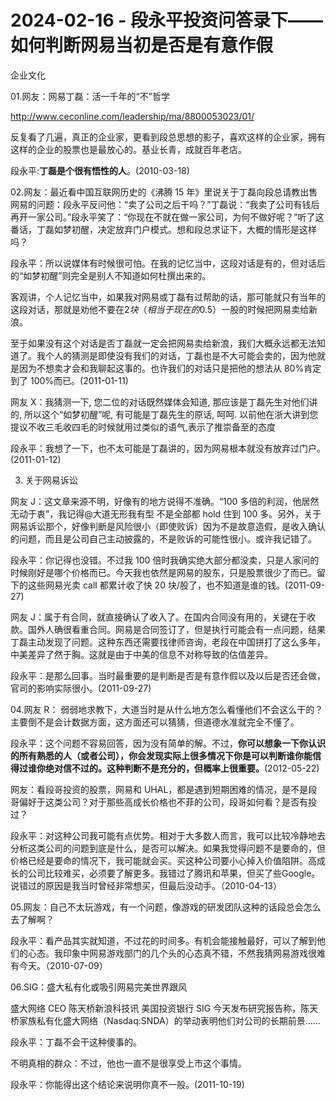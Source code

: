 # 2024-02-16 - 段永平投资问答录下——如何判断网易当初是否是有意作假

企业文化

01.网友：网易丁磊：活一千年的“不”哲学

http://www.ceconline.com/leadership/ma/8800053023/01/

反复看了几遍，真正的企业家，更看到段总思想的影子，喜欢这样的企业家，拥有这样的企业的股票也是最放心的。基业长青，成就百年老店。

段永平:**丁磊是个很有悟性的人**。(2010-03-18)

02.网友：最近看中国互联网历史的《沸腾 15 年》里说关于丁磊向段总请教出售网易的问题：段永平反问他：“卖了公司之后干吗？”丁磊说：“我卖了公司有钱后再开一家公司。”段永平笑了：“你现在不就在做一家公司，为何不做好呢？”听了这番话，丁磊如梦初醒，决定放弃门户模式。想和段总求证下，大概的情形是这样吗？

段永平：所以说媒体有时候很可怕。在我的记忆当中，这段对话是有的，但对话后的“如梦初醒”则完全是别人不知道如何杜撰出来的。

客观讲，个人记忆当中，如果我对网易或丁磊有过帮助的话，那可能就只有当年的这段对话，那就是劝他不要在$2 块（相当于现在的$0.5）一股的时候把网易卖给新浪。

至于如果没有这个对话是否丁磊就一定会把网易卖给新浪，我们大概永远都无法知道了。我个人的猜测是即使没有我们的对话，丁磊也是不大可能会卖的，因为他就是因为不想卖才会和我聊起这事的。也许我们的对话只是把他的想法从 80%肯定到了 100%而已。(2011-01-11)

网友 X：我猜测一下, 您二位的对话既然媒体会知道, 那应该是丁磊先生对他们讲的, 所以这个“如梦初醒”呢, 有可能是丁磊先生的原话, 呵呵. 以前他在浙大讲到您提议不收三毛收四毛的时候就用过类似的语气,表示了推崇备至的态度

段永平：我想了一下，也不太可能是丁磊讲的，因为网易根本就没有放弃过门户。(2011-01-12)

03. 关于网易诉讼

网友 J：这文章来源不明，好像有的地方说得不准确。“100 多倍的利润，他居然无动于衷”，我记得@大道无形我有型 不是全部都 hold 住到 100 多。另外，关于网易诉讼那个，好像判断是风险很小（即使败诉）因为不是故意造假，是收入确认的问题，而且是公司自己主动披露的，不是败诉的可能性很小。或许我记错了。

段永平：你记得也没错。不过我 100 倍时我确实绝大部分都没卖，只是人家问的时候刚好是哪个价格而已。今天我也依然是网易的股东，只是股票很少了而已。留下的这些网易光卖 call 都累计收了快 20 块/股了，也不知道是谁的钱。(2011-09-27)

网友 J：属于有合同，就直接确认了收入了。在国内合同没有用的，关键在于收款。国外人确很看重合同。网易是合同签订了，但是执行可能会有一点问题，结果丁磊主动发现了问题。这种东西还需要找律师咨询，老段在中国拼打了这么多年，中美差异了然于胸。这就是由于中美的信息不对称导致的估值差异。

段永平：是那么回事。当时最重要的是判断是否是有意作假以及以后是否还会做，官司的影响实际很小。(2011-09-27)

04.网友 R： 弱弱地求教下，大道当时是从什么地方怎么看懂他们不会这么干的？主要倒不是会计数据方面，这方面还可以猜猜，但道德水准就完全不懂了。

段永平：这个问题不容易回答，因为没有简单的解。不过，**你可以想象一下你认识的所有熟悉的人（或者公司），你会发现实际上很多情况下你是可以判断谁你能信得过谁你绝对信不过的。这种判断不是充分的，但概率上很重要。**(2012-05-22)

网友：看段哥投资的股票，网易和 UHAL，都是遇到短期困难的情况，是不是段哥偏好于这类公司？对于那些高成长价格也不菲的公司，段哥如何看？是否有投过？

段永平：对这种公司我可能有点优势。相对于大多数人而言，我可以比较冷静地去分析这类公司的问题到底是什么，是否可以解决。如果我觉得问题不是要命的，但价格已经是要命的情况下，我可能就会买。买这种公司要小心掉入价值陷阱。高成长的公司比较难买，必须要了解更多。我错过了腾讯和苹果，但买了些Google。说错过的原因是我当时曾经非常想买，但最后没动手。（2010-04-13）

05.网友：自己不太玩游戏，有一个问题，像游戏的研发团队这种的话段总会怎么去了解啊？

段永平：看产品其实就知道，不过花的时间多。有机会能接触最好，可以了解到他们的心态。我印象中网易游戏部门的几个头的心态真不错，不然我猜网易游戏很难有今天。（2010-07-09）

06.SIG：盛大私有化或吸引网易完美世界跟风

盛大网络 CEO 陈天桥新浪科技讯 美国投资银行 SIG 今天发布研究报告称，陈天桥家族私有化盛大网络（Nasdaq:SNDA）的举动表明他们对公司的长期前景……

段永平：丁磊不会干这种傻事的。

不明真相的群众：不过，他也一直不是很享受上市这个事情。

段永平：你能得出这个结论来说明你真不一般。(2011-10-19)